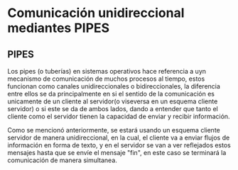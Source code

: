 # Comunicación unidireccional mediantes PIPES
## PIPES
Los pipes (o tuberías) en sistemas operativos hace referencia a uyn mecanismo de comunicación de muchos procesos al tiempo, estos funcionan como canales unidireccionales o bidireccionales, la diferencia entre ellos se da principalmente en si el sentido de la comunicación es unicamente de un cliente al servidor(o viseversa en un esquema cliente servidor) o si este se da de ambos lados, dando a entender que tanto el cliente como el servidor tienen la capacidad de enviar y recibir información.

Como se mencionó anteriormente, se estará usando un esquema cliente servidor de manera unidireccional, en la cual, el cliente va a enviar flujos de información en forma de texto, y en el servidor se van a ver reflejados estos mensajes hasta que se envíe el mensaje "fin", en este caso se terminará la comunicación de manera simultanea.
